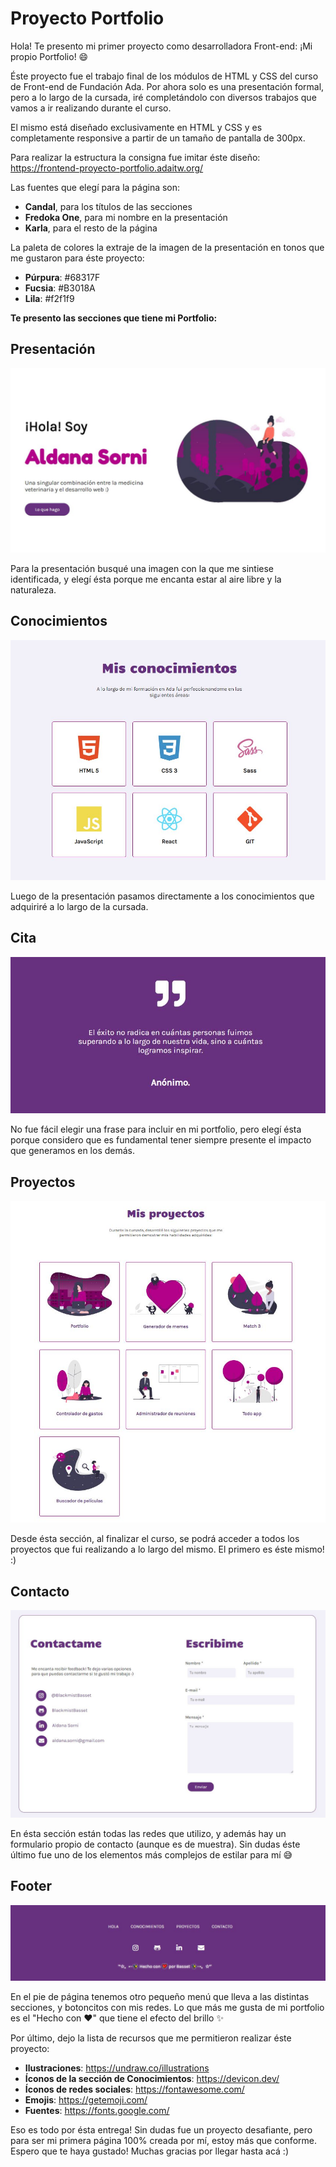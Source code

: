 # Proyecto Portfolio
Hola! Te presento mi primer proyecto como desarrolladora Front-end: ¡Mi propio Portfolio! :smile:

Éste proyecto fue el trabajo final de los módulos de HTML y CSS del curso de Front-end de Fundación Ada. Por ahora solo es una presentación formal, pero a lo largo de la cursada, iré completándolo con diversos trabajos que vamos a ir realizando durante el curso.

El mismo está diseñado exclusivamente en HTML y CSS y es completamente responsive a partir de un tamaño de pantalla de 300px. 

Para realizar la estructura la consigna fue imitar éste diseño: https://frontend-proyecto-portfolio.adaitw.org/

Las fuentes que elegí para la página son: 
*  **Candal**, para los títulos de las secciones
* **Fredoka One**, para mi nombre en la presentación
* **Karla**, para el resto de la página 


La paleta de colores la extraje de la imagen de la presentación en tonos que me gustaron para éste proyecto:
* **Púrpura**: #68317F
* **Fucsia**: #B3018A
* **Lila**: #f2f1f9

**Te presento las secciones que tiene mi Portfolio:**


## Presentación
![Screen Presentacion](/Images/intro.JPG)

Para la presentación busqué una imagen con la que me sintiese identificada, y elegí ésta porque me encanta estar al aire libre y la naturaleza.

## Conocimientos
![Screen Conocimientos](/Images/conocimientos.JPG)

Luego de la presentación pasamos directamente a los conocimientos que adquiriré a lo largo de la cursada.

## Cita
![Screen Cita](/Images/cita.JPG)

No fue fácil elegir una frase para incluir en mi portfolio, pero elegí ésta porque considero que es fundamental tener siempre presente el impacto que generamos en los demás.

## Proyectos 
![Screen Proyectos](/Images/proyectos.JPG)

Desde ésta sección, al finalizar el curso, se podrá acceder a todos los proyectos que fui realizando a lo largo del mismo. El primero es éste mismo! :) 

## Contacto
![Screen Contacto](/Images/Contacto.JPG)

En ésta sección están todas las redes que utilizo, y además hay un formulario propio de contacto (aunque es de muestra). Sin dudas éste último fue uno de los elementos más complejos de estilar para mí :sweat_smile:

## Footer
![Screen Footer](/Images/footer.JPG)

En el pie de página tenemos otro pequeño menú que lleva a las distintas secciones, y botoncitos con mis redes. Lo que más me gusta de mi portfolio es el "Hecho con ♥" que tiene el efecto del brillo :sparkles:


Por último, dejo la lista de recursos que me permitieron realizar éste proyecto: 
* **Ilustraciones**: https://undraw.co/illustrations
* **Íconos de la sección de Conocimientos**: https://devicon.dev/
* **Íconos de redes sociales**: https://fontawesome.com/
* **Emojis**: https://getemoji.com/
* **Fuentes**: https://fonts.google.com/

Eso es todo por ésta entrega! Sin dudas fue un proyecto desafiante, pero para ser mi primera página 100% creada por mí, estoy más que conforme. Espero que te haya gustado! Muchas gracias por llegar hasta acá :) 



